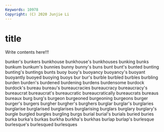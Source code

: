 ```yaml
---
Keywords: 10978
Copyright: (C) 2020 Junjie Li
---
```


# title

Write contents here!!!
 
bunker's 
bunkers 
bunkhouse 
bunkhouse's 
bunkhouses 
bunking 
bunks 
bunkum 
bunkum's
bunnies 
bunny 
bunny's 
buns 
bunt 
bunt's 
bunted 
bunting 
bunting's 
buntings
bunts 
buoy 
buoy's 
buoyancy 
buoyancy's 
buoyant 
buoyantly 
buoyed 
buoying 
buoys
bur 
bur's 
burble 
burbled 
burbles 
burbling 
burden 
burden's 
burdened 
burdening
burdens 
burdensome 
burdock 
burdock's 
bureau 
bureau's 
bureaucracies 
bureaucracy 
bureaucracy's 
bureaucrat
bureaucrat's 
bureaucratic 
bureaucratically 
bureaucrats 
bureaus 
bureaux 
burg 
burg's 
burgeon 
burgeoned
burgeoning 
burgeons 
burger 
burger's 
burgers 
burgher 
burgher's 
burghers 
burglar 
burglar's
burglaries 
burglarise 
burglarised 
burglarises 
burglarising 
burglars 
burglary 
burglary's 
burgle 
burgled
burgles 
burgling 
burgs 
burial 
burial's 
burials 
buried 
buries 
burka 
burka's
burkas 
burkha 
burkha's 
burkhas 
burlap 
burlap's 
burlesque 
burlesque's 
burlesqued 
burlesques
